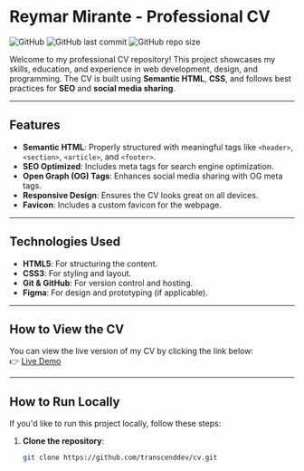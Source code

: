 # Reymar Mirante - Professional CV

![GitHub](https://img.shields.io/badge/license-MIT-blue)
![GitHub last commit](https://img.shields.io/github/last-commit/transcenddev/cv)
![GitHub repo size](https://img.shields.io/github/repo-size/transcenddev/cv)

Welcome to my professional CV repository! This project showcases my skills, education, and experience in web development, design, and programming. The CV is built using **Semantic HTML**, **CSS**, and follows best practices for **SEO** and **social media sharing**.

---

## Features

- **Semantic HTML**: Properly structured with meaningful tags like `<header>`, `<section>`, `<article>`, and `<footer>`.
- **SEO Optimized**: Includes meta tags for search engine optimization.
- **Open Graph (OG) Tags**: Enhances social media sharing with OG meta tags.
- **Responsive Design**: Ensures the CV looks great on all devices.
- **Favicon**: Includes a custom favicon for the webpage.

---

## Technologies Used

- **HTML5**: For structuring the content.
- **CSS3**: For styling and layout.
- **Git & GitHub**: For version control and hosting.
- **Figma**: For design and prototyping (if applicable).

---

## How to View the CV

You can view the live version of my CV by clicking the link below:  
👉 [Live Demo](https://transcenddev.github.io/resume/)

---

## How to Run Locally

If you'd like to run this project locally, follow these steps:

1. **Clone the repository**:
   ```bash
   git clone https://github.com/transcenddev/cv.git

